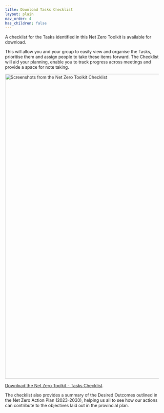 ```yaml
---
title: Download Tasks Checklist
layout: plain
nav_order: 4
has_children: false
---
```


A checklist for the Tasks identified in this Net Zero Toolkit is available for download.

This will allow you and your group to easily view and organise the Tasks, prioritise them and assign people to take these items forward. The  Checklist will aid your planning, enable you to track progress across meetings and provide a space for note taking.

<img src='{{ "graphics/Toolkit-preview.jpg" | relative_url }}' alt="Screenshots from the Net Zero Toolkit Checklist" title="Checklist"  align="center" width="1000px"/>

[Download the Net Zero Toolkit - Tasks Checklist](https://drive.google.com/file/d/17Bx4ZEfpsb-qC0lxoiVfmRu8eDFPneKP/view?usp=sharing).

The checklist also provides a summary of the Desired Outcomes outlined in the Net Zero Action Plan (2023-2030), helping us all to see how our actions can contribute to the objectives laid out in the provincial plan.
